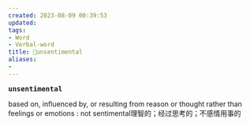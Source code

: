 ```yaml
---
created: 2023-08-09 00:39:53
updated: 
tags: 
- Word
- Verbal-word
title: 🚩unsentimental
aliases:
- 
---
```


<pre><strong>unsentimental</strong></pre>
based on, influenced by, or resulting from reason or thought rather than feelings or emotions : not sentimental理智的；经过思考的；不感情用事的